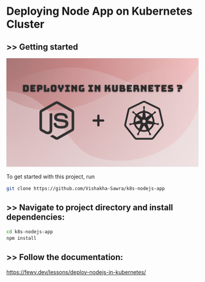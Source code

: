# Deploying Node App on Kubernetes Cluster

## >> Getting started

![Lesson image](./lesson.png)

To get started with this project, run

```bash
git clone https://github.com/Vishakha-Sawra/k8s-nodejs-app
```

## >> Navigate to project directory and install dependencies:

```bash
cd k8s-nodejs-app
npm install
```

## >> Follow the documentation:

https://fewv.dev/lessons/deploy-nodejs-in-kubernetes/